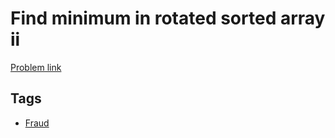 # Find minimum in rotated sorted array ii

[Problem link](https://leetcode.com/problems/find-minimum-in-rotated-sorted-array-ii)

## Tags

* [Fraud](/README.md#Fraud)
